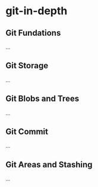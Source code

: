# git-in-depth

## Git Fundations
...
## Git Storage
...
## Git Blobs and Trees
...
## Git Commit
...
## Git Areas and Stashing
...
